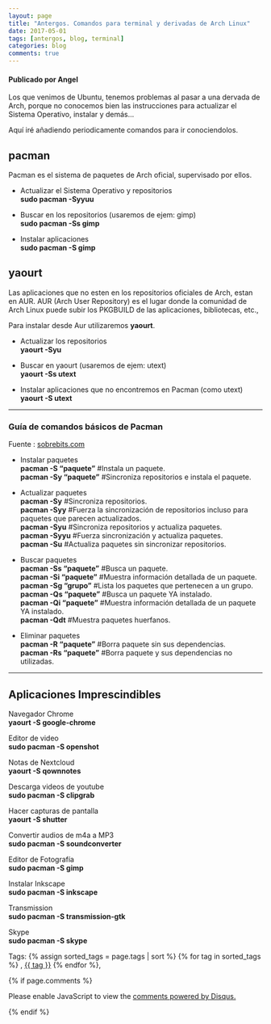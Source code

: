 ```yaml
---
layout: page
title: "Antergos. Comandos para terminal y derivadas de Arch Linux"
date: 2017-05-01
tags: [antergos, blog, terminal]
categories: blog
comments: true
---
```

#### Publicado por Angel

Los que venimos de Ubuntu, tenemos problemas al pasar a una dervada de Arch, porque no conocemos bien las instrucciones para actualizar el Sistema Operativo, instalar y demás...

Aquí iré añadiendo periodicamente comandos para ir conociendolos.

## pacman
Pacman es el sistema de paquetes de Arch oficial, supervisado por ellos.

* Actualizar el Sistema Operativo y repositorios  
**sudo pacman -Syyuu**

* Buscar en los repositorios (usaremos de ejem: gimp)    
**sudo pacman -Ss gimp**

* Instalar aplicaciones    
**sudo pacman -S gimp**

## yaourt  
Las aplicaciones que no esten en los repositorios oficiales de Arch, estan en AUR. AUR (Arch User Repository) es el lugar donde la comunidad de Arch Linux puede subir los PKGBUILD de las aplicaciones, bibliotecas, etc.,

Para instalar desde Aur utilizaremos **yaourt**.

* Actualizar los repositorios  
**yaourt -Syu**  

* Buscar en yaourt (usaremos de ejem: utext)  
**yaourt -Ss utext**  

* Instalar aplicaciones que no encontremos en Pacman (como utext)   
**yaourt -S utext**  


---

### Guía de comandos básicos de Pacman
Fuente : [sobrebits.com](http://sobrebits.com/guia-de-comandos-basicos-de-pacman-en-archlinux-y-derivadas/)
* Instalar paquetes  
**pacman -S “paquete”** #Instala un paquete.  
**pacman -Sy “paquete”** #Sincroniza repositorios e instala el paquete.  

* Actualizar paquetes  
**pacman -Sy** #Sincroniza repositorios.  
**pacman -Syy** #Fuerza la sincronización de repositorios incluso para paquetes que parecen actualizados.  
**pacman -Syu** #Sincroniza repositorios y actualiza paquetes.  
**pacman -Syyu** #Fuerza sincronización y actualiza paquetes.  
**pacman -Su** #Actualiza paquetes sin sincronizar repositorios.  

* Buscar paquetes  
**pacman -Ss “paquete”** #Busca un paquete.    
**pacman -Si “paquete”** #Muestra información detallada de un paquete.  
**pacman -Sg “grupo”** #Lista los paquetes que pertenecen a un grupo.  
**pacman -Qs “paquete”** #Busca un paquete YA instalado.  
**pacman -Qi “paquete”** #Muestra información detallada de un paquete YA instalado.  
**pacman -Qdt** #Muestra paquetes huerfanos.  

* Eliminar paquetes  
**pacman -R “paquete”** #Borra paquete sin sus dependencias.  
**pacman -Rs “paquete”** #Borra paquete y sus dependencias no utilizadas.  

---
## Aplicaciones Imprescindibles

Navegador Chrome  
**yaourt -S google-chrome**

Editor de video   
**sudo pacman -S openshot**

Notas de Nextcloud  
**yaourt -S qownnotes**

Descarga videos de youtube  
**sudo pacman -S clipgrab**

Hacer capturas de pantalla  
**yaourt -S shutter**

Convertir audios de m4a a MP3  
**sudo pacman -S soundconverter**

Editor de Fotografía  
**sudo pacman -S gimp**

Instalar Inkscape  
**sudo pacman -S inkscape**

Transmission  
**sudo pacman -S transmission-gtk**

Skype  
**sudo pacman -S skype**


<!-- TAGS Y COMENTARIOS -->

Tags: {% assign sorted_tags = page.tags | sort %} {% for tag in sorted_tags %} , <span class="tag"><a href="/search#{{ tag }}">{{ tag }}</a></span> {% endfor %},



{% if page.comments %}
<div id="disqus_thread"></div>
<script>

/**
*  RECOMMENDED CONFIGURATION VARIABLES: EDIT AND UNCOMMENT THE SECTION BELOW TO INSERT DYNAMIC VALUES FROM YOUR PLATFORM OR CMS.
*  LEARN WHY DEFINING THESE VARIABLES IS IMPORTANT: https://disqus.com/admin/universalcode/#configuration-variables*/
/*
var disqus_config = function () {
this.page.url = PAGE_URL;  // Replace PAGE_URL with your page's canonical URL variable
this.page.identifier = PAGE_IDENTIFIER; // Replace PAGE_IDENTIFIER with your page's unique identifier variable
};
*/
(function() { // DON'T EDIT BELOW THIS LINE
var d = document, s = d.createElement('script');
s.src = 'https://https-angelbcn-github-io-ugeek.disqus.com/embed.js';
s.setAttribute('data-timestamp', +new Date());
(d.head || d.body).appendChild(s);
})();
</script>
<noscript>Please enable JavaScript to view the <a href="https://disqus.com/?ref_noscript">comments powered by Disqus.</a></noscript>


{% endif %}
